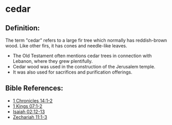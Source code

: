 # cedar #

## Definition: ##

The term "cedar" refers to a large fir tree which normally has reddish-brown wood. Like other firs, it has cones and needle-like leaves.

* The Old Testament often mentions cedar trees in connection with Lebanon, where they grew plentifully.
* Cedar wood was used in the construction of the Jerusalem temple.
* It was also used for sacrifices and purification offerings.



## Bible References: ##

* [1 Chronicles 14:1-2](en/tn/1ch/help/14/01)
* [1 Kings 07:1-2](en/tn/1ki/help/07/01)
* [Isaiah 02:12-13](en/tn/isa/help/02/12)
* [Zechariah 11:1-3](en/tn/zec/help/11/01)